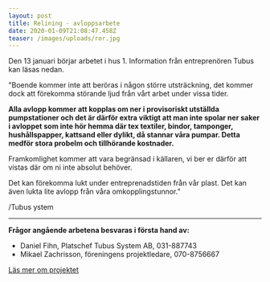```yaml
---
layout: post
title: Relining - avloppsarbete
date: 2020-01-09T21:08:47.458Z
teaser: /images/uploads/ror.jpg
---
```

Den 13 januari börjar arbetet i hus 1.  Information från entreprenören Tubus kan läsas nedan.

"Boende kommer inte att beröras i någon större utsträckning, det kommer dock att förekomma störande ljud från vårt arbet under vissa tider.

**Alla avlopp kommer att kopplas om ner i provisoriskt utställda  pumpstationer och det är därför extra viktigt att man inte spolar ner saker i avloppet som inte hör hemma där tex textiler, bindor, tamponger, hushållspapper, kattsand eller dylikt, då stannar våra pumpar. Detta medför stora probelm och tillhörande kostnader.**

Framkomlighet kommer att vara begränsad i källaren, vi ber er därför att vistas där om ni inte absolut behöver.

Det kan förekomma lukt under entreprenadstiden från vår plast. Det kan även lukta lite avlopp från våra omkopplingstunnor."

/Tubus ystem

---

**Frågor angående arbetena besvaras i första hand av:**

* Daniel Fihn, Platschef Tubus System AB, 031-887743
* Mikael Zachrisson, föreningens projektledare, 070-8756667

[Läs mer om projektet](/pagaende_projekt/1relinging-renovering-av-avloppsledningar-i-bottenplanet-i-hus-1-3-och-4)
